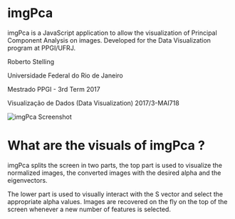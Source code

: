# imgPca
imgPca is a JavaScript application to allow the visualization of Principal Component Analysis on images. Developed for the Data Visualization program at PPGI/UFRJ.

Roberto Stelling

Universidade Federal do Rio de Janeiro

Mestrado PPGI - 3rd Term 2017

Visualização de Dados (Data Visualization) 2017/3-MAI718

![imgPca Screenshot](../../raw/master/imgPca.png)
# What are the visuals of imgPca ?

imgPca splits the screen in two parts, the top part is used to visualize the normalized images, the converted images with the desired alpha and the eigenvectors.

The lower part is used to visually interact with the S vector and select the appropriate alpha values.
Images are recovered on the fly on the top of the screen whenever a new number of features is selected.

